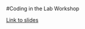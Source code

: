 #Coding in the Lab Workshop

[Link to slides](http://slides.com/scotttolksdorf/coding-in-the-lab)





